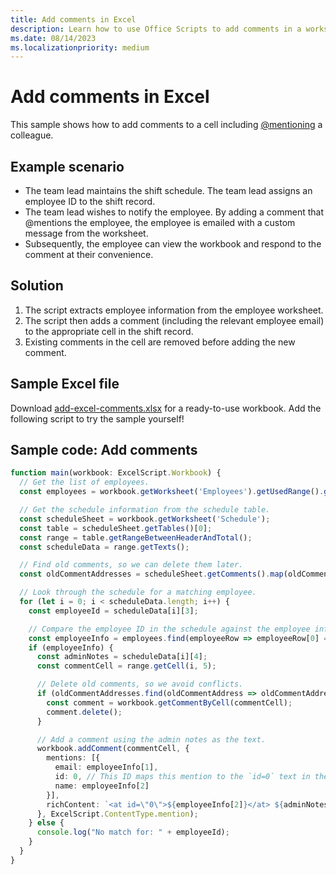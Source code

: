 ```yaml
---
title: Add comments in Excel
description: Learn how to use Office Scripts to add comments in a worksheet.
ms.date: 08/14/2023
ms.localizationpriority: medium
---
```


# Add comments in Excel

This sample shows how to add comments to a cell including [@mentioning](https://support.microsoft.com/office/90701709-5dc1-41c7-aa48-b01d4a46e8c7) a colleague.

## Example scenario

* The team lead maintains the shift schedule. The team lead assigns an employee ID to the shift record.
* The team lead wishes to notify the employee. By adding a comment that @mentions the employee, the employee is emailed with a custom message from the worksheet.
* Subsequently, the employee can view the workbook and respond to the comment at their convenience.

## Solution

1. The script extracts employee information from the employee worksheet.
1. The script then adds a comment (including the relevant employee email) to the appropriate cell in the shift record.
1. Existing comments in the cell are removed before adding the new comment.

## Sample Excel file

Download [add-excel-comments.xlsx](add-excel-comments.xlsx) for a ready-to-use workbook. Add the following script to try the sample yourself!

## Sample code: Add comments

```TypeScript
function main(workbook: ExcelScript.Workbook) {
  // Get the list of employees.
  const employees = workbook.getWorksheet('Employees').getUsedRange().getTexts();

  // Get the schedule information from the schedule table.
  const scheduleSheet = workbook.getWorksheet('Schedule');
  const table = scheduleSheet.getTables()[0];
  const range = table.getRangeBetweenHeaderAndTotal();
  const scheduleData = range.getTexts();

  // Find old comments, so we can delete them later.
  const oldCommentAddresses = scheduleSheet.getComments().map(oldComment => oldComment.getLocation().getAddress());

  // Look through the schedule for a matching employee.
  for (let i = 0; i < scheduleData.length; i++) {
    const employeeId = scheduleData[i][3];

    // Compare the employee ID in the schedule against the employee information table.
    const employeeInfo = employees.find(employeeRow => employeeRow[0] === employeeId);
    if (employeeInfo) {
      const adminNotes = scheduleData[i][4];
      const commentCell = range.getCell(i, 5);

      // Delete old comments, so we avoid conflicts.
      if (oldCommentAddresses.find(oldCommentAddress => oldCommentAddress === commentCell.getAddress())) {
        const comment = workbook.getCommentByCell(commentCell);
        comment.delete();
      }

      // Add a comment using the admin notes as the text.
      workbook.addComment(commentCell, {
        mentions: [{
          email: employeeInfo[1],
          id: 0, // This ID maps this mention to the `id=0` text in the comment.
          name: employeeInfo[2]
        }],
        richContent: `<at id=\"0\">${employeeInfo[2]}</at> ${adminNotes}`
      }, ExcelScript.ContentType.mention);
    } else {
      console.log("No match for: " + employeeId);
    }
  }
}
```
